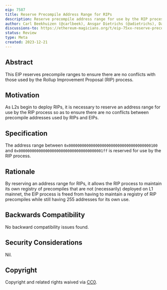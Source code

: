 ```yaml
---
eip: 7587
title: Reserve Precompile Address Range for RIPs
description: Reserve precompile address range for use by the RIP process
author: Carl Beekhuizen (@carlbeek), Ansgar Dietrichs (@adietrichs), Danny Ryan (@djrtwo), Tim Beiko (@timbeiko)
discussions-to: https://ethereum-magicians.org/t/eip-75xx-reserve-precompile-address-range-for-rips-l2s/17828
status: Review
type: Meta
created: 2023-12-21
---
```


## Abstract

This EIP reserves precompile ranges to ensure there are no conflicts with those used by the Rollup Improvement Proposal (RIP) process.

## Motivation

As L2s begin to deploy RIPs, it is necessary to reserve an address range for use by the RIP process so as to ensure there are no conflicts between precompile addresses used by RIPs and EIPs.

## Specification

The address range between `0x0000000000000000000000000000000000000100` and `0x00000000000000000000000000000000000001ff` is reserved for use by the RIP process.

## Rationale

By reserving an address range for RIPs, it allows the RIP process to maintain its own registry of precompiles that are not (necessarily) deployed on L1 mainnet, the EIP process is freed from having to maintain a registry of RIP precompiles while still having 255 addresses for its own use.

## Backwards Compatibility

No backward compatibility issues found.

## Security Considerations

Nil.

## Copyright

Copyright and related rights waived via [CC0](../LICENSE.md).
